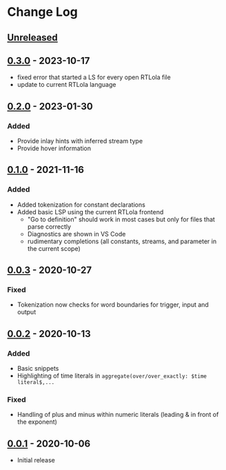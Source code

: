# Change Log

## [Unreleased]

## [0.3.0] - 2023-10-17

- fixed error that started a LS for every open RTLola file
- update to current RTLola language

## [0.2.0] - 2023-01-30

### Added

- Provide inlay hints with inferred stream type
- Provide hover information

## [0.1.0] - 2021-11-16

### Added

- Added tokenization for constant declarations
- Added basic LSP using the current RTLola frontend
  - "Go to definition" should work in most cases but only for files that parse correctly
  - Diagnostics are shown in VS Code
  - rudimentary completions (all constants, streams, and parameter in the current scope)

## [0.0.3] - 2020-10-27

### Fixed

- Tokenization now checks for word boundaries for trigger, input and output

## [0.0.2] - 2020-10-13

### Added

- Basic snippets
- Highlighting of time literals in `aggregate(over/over_exactly: $time literal$,...`

### Fixed

- Handling of plus and minus within numeric literals (leading & in front of the exponent)

## [0.0.1] - 2020-10-06

- Initial release

[unreleased]: https://github.com/MalteSchledjewski/vscode-rtlola/compare/v0.3.0...HEAD
[0.0.1]: https://github.com/MalteSchledjewski/vscode-rtlola/releases/tag/v0.0.1
[0.0.2]: https://github.com/MalteSchledjewski/vscode-rtlola/releases/tag/v0.0.2
[0.0.3]: https://github.com/MalteSchledjewski/vscode-rtlola/releases/tag/v0.0.3
[0.1.0]: https://github.com/MalteSchledjewski/vscode-rtlola/releases/tag/v0.1.0
[0.2.0]: https://github.com/MalteSchledjewski/vscode-rtlola/releases/tag/v0.2.0
[0.3.0]: https://github.com/MalteSchledjewski/vscode-rtlola/releases/tag/v0.3.0
